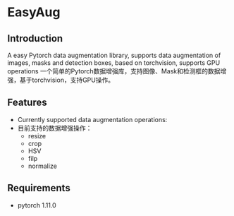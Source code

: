 # EasyAug

## Introduction 
A easy Pytorch data augmentation library, supports data augmentation of images, masks and detection boxes, based on torchvision, supports GPU operations
一个简单的Pytorch数据增强库，支持图像、Mask和检测框的数据增强，基于torchvision，支持GPU操作。

## Features
* Currently supported data augmentation operations:
* 目前支持的数据增强操作：
  * resize
  * crop
  * HSV
  * filp
  * normalize

## Requirements
- pytorch 1.11.0

